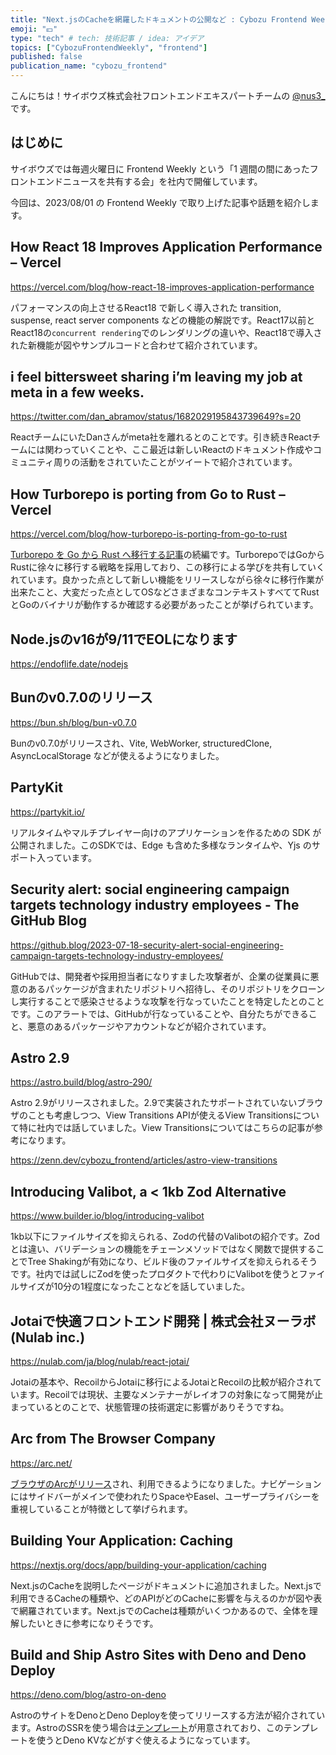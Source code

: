 ```yaml
---
title: "Next.jsのCacheを網羅したドキュメントの公開など : Cybozu Frontend Weekly (2023-08-01号)"
emoji: "💴"
type: "tech" # tech: 技術記事 / idea: アイデア
topics: ["CybozuFrontendWeekly", "frontend"]
published: false
publication_name: "cybozu_frontend"
---
```


こんにちは！サイボウズ株式会社フロントエンドエキスパートチームの [@nus3\_](https://twitter.com/nus3_) です。

## はじめに

サイボウズでは毎週火曜日に Frontend Weekly という「1 週間の間にあったフロントエンドニュースを共有する会」を社内で開催しています。

今回は、2023/08/01 の Frontend Weekly で取り上げた記事や話題を紹介します。

## How React 18 Improves Application Performance – Vercel

https://vercel.com/blog/how-react-18-improves-application-performance

パフォーマンスの向上させるReact18 で新しく導入された transition, suspense, react server components などの機能の解説です。React17以前とReact18の`concurrent rendering`でのレンダリングの違いや、React18で導入された新機能が図やサンプルコードと合わせて紹介されています。

## i feel bittersweet sharing i’m leaving my job at meta in a few weeks.

https://twitter.com/dan_abramov/status/1682029195843739649?s=20

ReactチームにいたDanさんがmeta社を離れるとのことです。引き続きReactチームには関わっていくことや、ここ最近は新しいReactのドキュメント作成やコミュニティ周りの活動をされていたことがツイートで紹介されています。

## How Turborepo is porting from Go to Rust – Vercel

https://vercel.com/blog/how-turborepo-is-porting-from-go-to-rust

[Turborepo を Go から Rust へ移行する記事](https://vercel.com/blog/turborepo-migration-go-rust)の続編です。TurborepoではGoからRustに徐々に移行する戦略を採用しており、この移行による学びを共有していくれています。良かった点として新しい機能をリリースしながら徐々に移行作業が出来たこと、大変だった点としてOSなどさまざまなコンテキストすべててRustとGoのバイナリが動作するか確認する必要があったことが挙げられています。

## Node.jsのv16が9/11でEOLになります

https://endoflife.date/nodejs

## Bunのv0.7.0のリリース

https://bun.sh/blog/bun-v0.7.0

Bunのv0.7.0がリリースされ、Vite, WebWorker, structuredClone, AsyncLocalStorage などが使えるようになりました。

## PartyKit

https://partykit.io/

リアルタイムやマルチプレイヤー向けのアプリケーションを作るための SDK が公開されました。このSDKでは、Edge も含めた多様なランタイムや、Yjs のサポート入っています。

## Security alert: social engineering campaign targets technology industry employees - The GitHub Blog

https://github.blog/2023-07-18-security-alert-social-engineering-campaign-targets-technology-industry-employees/

GitHubでは、開発者や採用担当者になりすました攻撃者が、企業の従業員に悪意のあるパッケージが含まれたリポジトリへ招待し、そのリポジトリをクローンし実行することで感染させるような攻撃を行なっていたことを特定したとのことです。このアラートでは、GitHubが行なっていることや、自分たちができること、悪意のあるパッケージやアカウントなどが紹介されています。

## Astro 2.9

https://astro.build/blog/astro-290/

Astro 2.9がリリースされました。2.9で実装されたサポートされていないブラウザのことも考慮しつつ、View Transitions APIが使えるView Transitionsについて特に社内では話していました。View Transitionsについてはこちらの記事が参考になります。

https://zenn.dev/cybozu_frontend/articles/astro-view-transitions

## Introducing Valibot, a < 1kb Zod Alternative

https://www.builder.io/blog/introducing-valibot

1kb以下にファイルサイズを抑えられる、Zodの代替のValibotの紹介です。Zodとは違い、バリデーションの機能をチェーンメソッドではなく関数で提供することでTree Shakingが有効になり、ビルド後のファイルサイズを抑えられるそうです。社内では試しにZodを使ったプロダクトで代わりにValibotを使うとファイルサイズが10分の1程度になったことなどを話していました。


## Jotaiで快適フロントエンド開発 | 株式会社ヌーラボ(Nulab inc.)

https://nulab.com/ja/blog/nulab/react-jotai/

Jotaiの基本や、RecoilからJotaiに移行によるJotaiとRecoilの比較が紹介されています。Recoilでは現状、主要なメンテナーがレイオフの対象になって開発が止まっているとのことで、状態管理の技術選定に影響がありそうですね。

## Arc from The Browser Company

https://arc.net/

[ブラウザのArcがリリース](https://twitter.com/arcinternet/status/1683841503544897538?s=20)され、利用できるようになりました。ナビゲーションにはサイドバーがメインで使われたりSpaceやEasel、ユーザープライバシーを重視していることが特徴として挙げられます。

## Building Your Application: Caching

https://nextjs.org/docs/app/building-your-application/caching

Next.jsのCacheを説明したページがドキュメントに追加されました。Next.jsで利用できるCacheの種類や、どのAPIがどのCacheに影響を与えるのかが図や表で網羅されています。Next.jsでのCacheは種類がいくつかあるので、全体を理解したいときに参考になりそうです。

## Build and Ship Astro Sites with Deno and Deno Deploy

https://deno.com/blog/astro-on-deno

AstroのサイトをDenoとDeno Deployを使ってリリースする方法が紹介されています。AstroのSSRを使う場合は[テンプレート](https://github.com/denoland/deno-astro-template)が用意されており、このテンプレートを使うとDeno KVなどがすぐ使えるようになっています。
